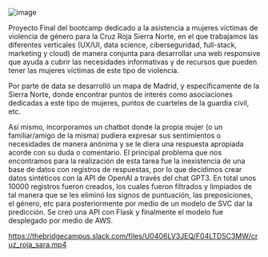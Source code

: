 ![image](https://user-images.githubusercontent.com/110189994/214001435-314f2b1f-36f4-478d-b828-dc8a21c90cda.png)

Proyecto Final del bootcamp dedicado a la asistencia a mujeres víctimas de violencia de género para la Cruz Roja Sierra Norte, en el que trabajamos las diferentes verticales (UX/UI, data science, ciberseguridad, full-stack, marketing y cloud) de manera conjunta para desarrollar una web responsive que ayuda a cubrir las necesidades informativas y de recursos que pueden tener las mujeres víctimas de este tipo de violencia.

Por parte de data se desarrolló un mapa de Madrid, y específicamente de la Sierra Norte, donde encontrar puntos de interés como asociaciones dedicadas a este tipo de mujeres, puntos de cuarteles de la guardia civil, etc.

Así mismo, incorporamos un chatbot donde la propia mujer (o un familiar/amigo de la misma) pudiera expresar sus sentimientos o necesidades de manera anónima y se le diera una respuesta apropiada acorde con su duda o comentario.
El principal problema que nos encontramos para la realización de esta tarea fue la inexistencia de una base de datos con registros de respuestas, por lo que decidimos crear datos sintéticos con la API de OpenAI a través del chat GPT3. En total unos 10000 registros fueron creados, los cuales fueron filtrados y limpiados de tal manera que se les eliminó los signos de puntuación, las preposiciones, el género, etc para posteriormente por medio de un modelo de SVC dar la predicción.
Se creó una API con Flask y finalmente el modelo fue desplegado por medio de AWS.

https://thebridgecampus.slack.com/files/U0406LV3JEQ/F04LTD5C3MW/cruz_roja_sara.mp4
